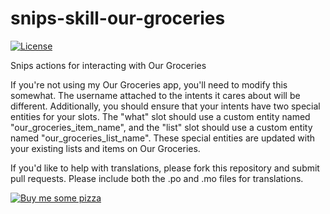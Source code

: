 # snips-skill-our-groceries
[![License](https://img.shields.io/github/license/franc6/snips-skill-our-groceries.svg)](https://github.com/franc6/snips-skill-our-groceries/blob/master/LICENSE)

Snips actions for interacting with Our Groceries

If you're not using my Our Groceries app, you'll need to modify this somewhat.
The username attached to the intents it cares about will be different.
Additionally, you should ensure that your intents have two special entities for
your slots.  The "what" slot should use a custom entity named
"our_groceries_item_name", and the "list" slot should use a custom entity named
"our_groceries_list_name".  These special entities are updated with your
existing lists and items on Our Groceries.

If you'd like to help with translations, please fork this repository and submit
pull requests.  Please include both the .po and .mo files for translations.

[![Buy me some pizza](https://www.buymeacoffee.com/assets/img/custom_images/orange_img.png)](https://www.buymeacoffee.com/qpunYPZx5)
